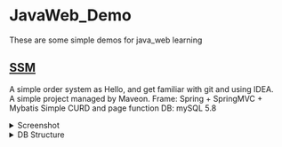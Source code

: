 # JavaWeb_Demo


These are some simple demos for java_web learning


## [SSM](https://github.com/kokono9201/JavaWeb_Demo/tree/master/SSM)<br>
A simple order system as Hello, and get familiar with git and using IDEA.<br>
A simple project managed by Maveon.
Frame: Spring + SpringMVC + Mybatis
Simple CURD and page function
DB: mySQL 5.8
<details><summary>Screenshot</summary><pre>
<img src="https://github.com/kokono9201/JavaWeb_Demo/blob/master/IMG/img.png?raw=true"/>
</pre></details>
<details><summary>DB Structure</summary><pre>
CREATE TABLE `t_emp` (
  `emp_id` int unsigned NOT NULL AUTO_INCREMENT,
  `emp_name` char(20) CHARACTER SET utf8mb4 COLLATE utf8mb4_0900_ai_ci DEFAULT NULL,
  `age` int DEFAULT NULL,
  `gender` varchar(1) DEFAULT NULL,
  `email` char(50) DEFAULT NULL,
  PRIMARY KEY (`emp_id`)
) ENGINE=InnoDB AUTO_INCREMENT=26 DEFAULT CHARSET=utf8mb4 COLLATE=utf8mb4_0900_ai_ci;
</pre></details>

